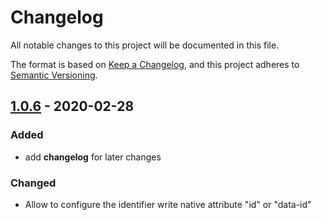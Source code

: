 # Changelog

All notable changes to this project will be documented in this file.

The format is based on [Keep a Changelog](https://keepachangelog.com/en/1.0.0/),
and this project adheres to [Semantic Versioning](https://semver.org/spec/v2.0.0.html).

## [1.0.6] - 2020-02-28

### Added

-   add **changelog** for later changes

### Changed

-   Allow to configure the identifier write native attribute "id" or "data-id"

[unreleased]: https://github.com/uniprank/ngx-scrollspy/tree/master
[1.0.6]: https://github.com/uniprank/ngx-scrollspy/tree/1.0.6
